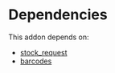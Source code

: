 # Dependencies

This addon depends on:

- [stock_request](https://github.com/bringout/oca-technical)
- [barcodes](https://github.com/bringout/oca-ocb-technical/tree/823c95bfc5f4d48617544ec3cb80ffb889f07f55/odoo-bringout-oca-ocb-barcodes)
